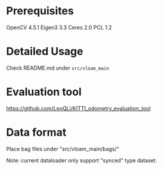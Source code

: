 # Prerequisites

OpenCV 4.5.1
Eigen3 3.3
Ceres 2.0
PCL 1.2

# Detailed Usage

Check README.md under `src/vloam_main`

# Evaluation tool

https://github.com/LeoQLi/KITTI_odometry_evaluation_tool

# Data format

Place bag files under "src/vloam_main/bags/"

Note: current dataloader only support "synced" type dataset. 